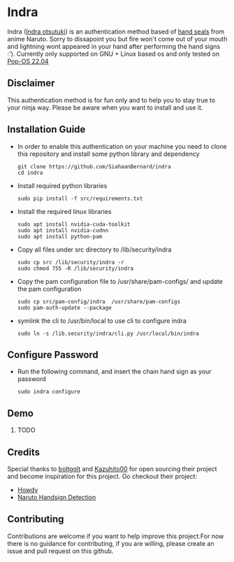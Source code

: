 # Indra
Indra ([Indra otsutuki](https://naruto.fandom.com/wiki/Indra_%C5%8Ctsutsuki)) is an authentication method based of [hand seals](https://naruto.fandom.com/wiki/Hand_Seal) from anime Naruto. 
Sorry to dissapoint you but fire won't come out of your mouth and lightning wont appeared in your hand after performing the hand signs :').
Currently only supported on GNU + Linux based os and only tested on [Pop-OS 22.04](https://pop.system76.com/)

## Disclaimer
This authentication method is for fun only and to help you to stay true to your ninja way.
Please be aware when you want to install and use it.

## Installation Guide
* In order to enable this authentication on your machine you need to clone this repository and install some python library and dependency
    ```
    git clone https://github.com/SiahaanBernard/indra
    cd indra
    ```
* Install required python libraries
    ```
    sudo pip install -f src/requirements.txt
    ```

* Install the required linux libraries
    ```
    sudo apt install nvidia-cuda-toolkit
    sudo apt install nvidia-cudnn
    sudo apt install python-pam
    ```

* Copy all files under src directory to /lib/security/indra
    ```
    sudo cp src /lib/security/indra -r
    sudo chmod 755 -R /lib/security/indra
    ```

* Copy the pam configuration file to /usr/share/pam-configs/ and update the pam configuration
    ```
    sudo cp src/pam-config/indra  /usr/share/pam-configs
    sudo pam-auth-update --package
    ```
* symlink the cli to /usr/bin/local to use cli to configure indra
    ```
    sudo ln -s /lib.security/indra/cli.py /usr/local/bin/indra
    ```

## Configure Password
* Run the following command, and insert the chain hand sign as your password
    ```
    sudo indra configure
    ```

## Demo
1. TODO

## Credits
Special thanks to [boltgolt](https://github.com/boltgolt) and [Kazuhito00](https://github.com/Kazuhito00) for open sourcing their project and become inspiration for this project. Go checkout their project:
- [Howdy](https://github.com/boltgolt/howdy)
- [Naruto Handsign Detection](https://github.com/Kazuhito00/NARUTO-HandSignDetection)

## Contributing
Contributions are welcome if you want to help improve this project.For now there is no guidance for contributing, if you are willing, please create an issue and pull request on this github.
